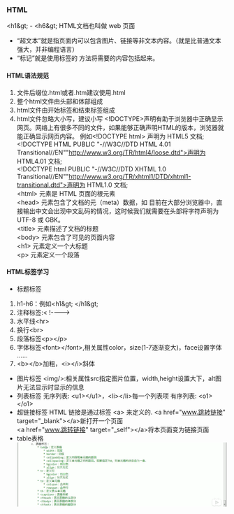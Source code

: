 ### HTML
&lt;h1&amp;gt; - &lt;h6&amp;gt;
HTML文档也叫做 web 页面       
* “超文本”就是指页面内可以包含图片、链接等非文本内容。（就是比普通文本强大，并非编程语言）
* “标记”就是使用标签的 方法将需要的内容包括起来。  

#### HTML语法规范
1. 文件后缀位.html或者.htm建议使用.html
2. 整个html文件由头部<head></head>和体部<body></body>组成
3. html文件由开始标签和结束标签组成
4. html文件忽略大小写，建议小写
&lt;!DOCTYPE>声明有助于浏览器中正确显示网页。网络上有很多不同的文件，如果能够正确声明HTML的版本，浏览器就能正确显示网页内容。
例如&lt;!DOCTYPE html> 声明为 HTML5 文档;        
&lt;!DOCTYPE HTML PUBLIC "-//W3C//DTD HTML 4.01 Transitional//EN""http://www.w3.org/TR/html4/loose.dtd">声明为 HTML4.01 文档;        
&lt;!DOCTYPE html PUBLIC "-//W3C//DTD XHTML 1.0 Transitional//EN""http://www.w3.org/TR/xhtml1/DTD/xhtml1-transitional.dtd">声明为 HTML1.0 文档;               
&lt;html> 元素是 HTML 页面的根元素           
&lt;head> 元素包含了文档的元（meta）数据，如 <meta charset="utf-8"> 目前在大部分浏览器中，直接输出中文会出现中文乱码的情况，这时候我们就需要在头部将字符声明为 UTF-8 或 GBK。                
&lt;title> 元素描述了文档的标题            
&lt;body> 元素包含了可见的页面内容      
&lt;h1> 元素定义一个大标题           
&lt;p> 元素定义一个段落         
#### HTML标签学习
* 标题标签
1. h1-h6：例如&lt;h1&amp;gt;  &lt;/h1&amp;gt;
2. 注释标签:&lt;	!---->
3. 水平线&lt;hr>
4. 换行&lt;br>
5. 段落标签&lt;p>&lt;/p>
6. 字体标签&lt;font>&lt;/font>,相关属性color，size(1-7逐渐变大)，face设置字体 ……
7. &lt;b>&lt;/b>加粗，&lt;i>&lt;/i>斜体
* 图片标签
&lt;img/>:相关属性src指定图片位置，width,height设置大下，alt图片无法显示时显示的信息
* 列表标签
无序列表: &lt;u1>&lt;/u1>，&lt;li>&lt;/li>每一个列表项
有序列表: &lt;o1>&lt;/o1>
* 超链接标签
HTML 链接是通过标签 &lt;a> 来定义的.
&lt;a href="www.跳转链接" target="_blank">&lt;/a>新打开一个页面         
&lt;a href="www.跳转链接" target="_self">&lt;/a>将本页面变为链接页面     
* table表格   
![alt 属性文本](https://github.com/eternityfantastic/study/blob/master/note/img/HTML表格标签.png)
